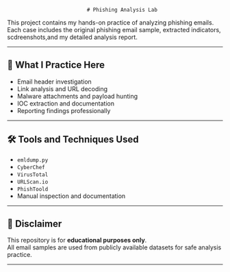 
                              # Phishing Analysis Lab

   This project contains my hands-on practice of analyzing phishing emails.  
   Each case includes the original phishing email sample, extracted indicators, scdreenshots,and my detailed analysis report.

-------

   ## 🧠 What I Practice Here

- Email header investigation
- Link analysis and URL decoding
- Malware attachments and payload hunting
- IOC extraction and documentation
- Reporting findings professionally

---

## 🛠️ Tools and Techniques Used

- `emldump.py`
- `CyberChef`
- `VirusTotal`
- `URLScan.io`
- `PhishToold`
- Manual inspection and documentation

---

## 📢 Disclaimer

This repository is for **educational purposes only**.  
All email samples are used from publicly available datasets for safe analysis practice.

---

